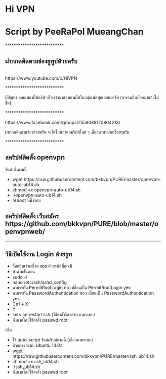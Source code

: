 # Hi VPN
<h1>Script by PeeRaPol MueangChan</h1>

<p>***************************</p>
<h2>ฝากกดติดตามช่องยูทูปด้วยครับ</h2>
<br>
https://www.youtube.com/c/HiVPN
<p>***************************</p>
มีปัญหา คอมเมนท์ใต้คลิป หรือ เข้ามาสอบถามได้ในกลุ่มเฟสบุ้คเลยนะครับ (บางคนอินบ็อกมาแล้วไม่ขึ้น)
<p>***************************</p>
https://www.facebook.com/groups/2559088170804213/

ฝากกดติดตามช่องด้วยครับ จะได้ไม่พลาดสคริปต์ใหม่ ๆ
เดี๋ยวหามาแจกเรื่อยๆครับ
<p>***************************</p>
<h2>สคริปท์ติดตั้ง openvpn</h2>
<p>รันคำสั่งตามนี้</p>
<div>
    <ul>
        <li>wget https://raw.githubusercontent.com/bkkvpn/PURE/master/openvpn-auto-ub14.sh</li>
        <li>chmod +x openvpn-auto-ub14.sh</li>
        <li>./openvpn-auto-ub14.sh</li>
        <li>reboot หนึ่งรอบ</li>
    </ul>
</div>
<h2>สคริปท์ติดตั้ง เว็บสมัคร<br> https://github.com/bkkvpn/PURE/blob/master/openvpnweb/ </h2>
<hr>
<h2>วิธีเปิดใช้งาน Login ด้วยรูท</h2>
 <ul>
    <li>ล็อกอินเข้าเครื่อง vps ด้วยรหัสที่คุณมี</li>
    <li>ทำตามขั้นตอน</li>
    <li>sudo -i</li>
    <li>nano /etc/ssh/sshd_config</li>
    <li>หาบรรทัด PermitRootLogin no เปลี่ยนเป็น PermitRootLogin yes</li>
    <li>หาบรรทัด PasswordAuthentication no เปลี่ยนเป็น PasswordAuthentication yes</li>
    <li>Ctrl + X</li>
    <li>Y</li>
    <li>service restart ssh (ใช้คำสั่งรีสตาร์ท ตามระบบ)</li>
    <li>ตั้งพาสโดยใช้คำสั่ง passwd root</li>
</ul>
หรือ
<ul>
    <li>ใช้ auto-script รันสคริปต์ตามนี้ (เลือกตามระบบ)</li>
    <li>ตัวอย่าง ระบบ Ubuntu 14.04 </li>
    <li>wget https://raw.githubusercontent.com/bkkvpn/PURE/master/ssh_ub14.sh</li>
    <li>chmod +x ssh_ub14.sh</li>
    <li>./ssh_ub14.sh</li>
    <li>ตั้งพาสโดยใช้คำสั่ง passwd root</li>
</ul>

